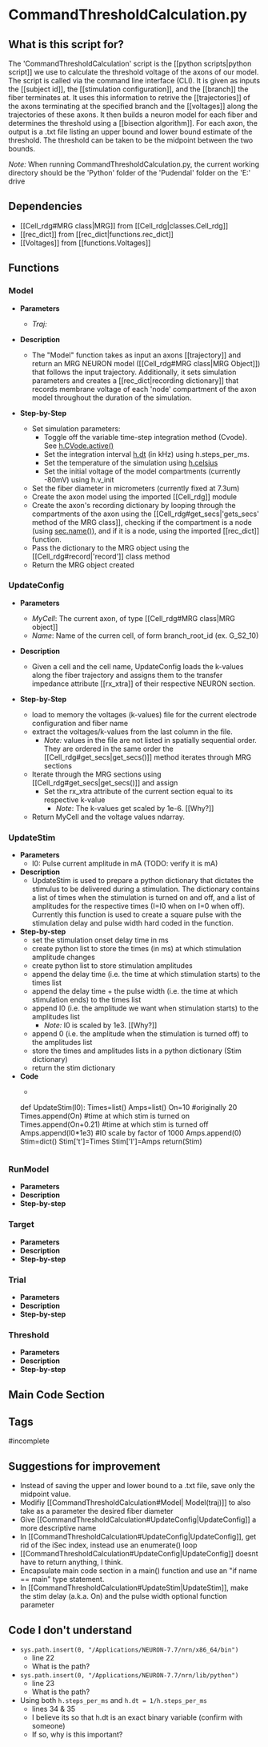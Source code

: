 # CommandThresholdCalculation.py
## What is this script for?
The 'CommandThresholdCalculation' script is the [[python scripts|python script]] we use to calculate the threshold voltage of the axons of our model. The script is called via the command line interface (CLI). It is given as inputs the [[subject id]],  the [[stimulation configuration]], and the [[branch]] the fiber terminates at. It uses this information to retrive the [[trajectories]] of the axons terminating at the specified branch and the [[voltages]] along the trajectories of these axons. It then builds a neuron model for each fiber and determines the threshold using a [[bisection algorithm]]. For each axon, the output is a .txt file listing an upper bound and lower bound estimate of the threshold. The threshold can be taken to be the midpoint between the two bounds.

*Note:* When running CommandThresholdCalculation.py, the current working directory should be the 'Python' folder of the 'Pudendal' folder on the 'E:' drive

## Dependencies
- [[Cell_rdg#MRG class|MRG]] from [[Cell_rdg|classes.Cell_rdg]] 
- [[rec_dict]] from [[rec_dict|functions.rec_dict]]
- [[Voltages]] from [[functions.Voltages]] 

## Functions
### Model
-  **Parameters**
	- *Traj:* 
- **Description**
	- The "Model" function takes as input an axons [[trajectory]] and return an MRG NEURON model ([[Cell_rdg#MRG class|MRG Object]]) that follows the input trajectory. Additionally, it sets simulation parameters and creates a [[rec_dict|recording dictionary]] that records membrane voltage of each 'node' compartment of the axon model throughout the duration of the simulation.

- **Step-by-Step**
	- Set simulation parameters:
		- Toggle off the variable time-step integration method (Cvode). See [h.CVode.active()](https://www.neuron.yale.edu/neuron/static/py_doc/simctrl/cvode.html#CVode.active)
		- Set the integration interval [h.dt](https://www.neuron.yale.edu/neuron/static/py_doc/simctrl/programmatic.html?highlight=dt#dt) (in kHz) using h.steps_per_ms. 
		- Set the temperature of the simulation using [h.celsius](https://www.neuron.yale.edu/neuron/static/py_doc/simctrl/programmatic.html?highlight=celsius#celsius)
		- Set the initial voltage of the model compartments  (currently -80mV) using h.v_init
	- Set the fiber diameter in micrometers (currently fixed at 7.3um)
	- Create the axon model using the imported [[Cell_rdg]] module
	- Create the axon's recording dictionary by looping through the compartments of the axon using the [[Cell_rdg#get_secs|'gets_secs' method of the MRG class]], checking if the compartment is a node (using [sec.name()](https://www.neuron.yale.edu/neuron/static/py_doc/modelspec/programmatic/topology.html?highlight=name#Section.name)), and if it is a node, using the imported [[rec_dict]] function.
	- Pass the dictionary to the MRG object using the [[Cell_rdg#record|'record']] class method
	- Return the MRG object created

### UpdateConfig
- **Parameters**
	- *MyCell*: The current axon, of type [[Cell_rdg#MRG class|MRG object]] 
	-  *Name*: Name of the curren cell, of form branch_root_id (ex. G_S2_10)
- **Description**
	- Given a cell and the cell name, UpdateConfig loads the k-values along the fiber trajectory and assigns them to the transfer impedance attribute [[rx_xtra]] of their respective NEURON section. 

- **Step-by-Step**
	- load to memory the voltages (k-values) file for the current electrode configuration and fiber name
	- extract the voltages/k-values from the last column in the file. 
		- _Note:_ values in the file are not listed in spatially sequential order. They are ordered in the same order the [[Cell_rdg#get_secs|get_secs()]] method iterates through MRG sections
	- Iterate through the MRG sections using [[Cell_rdg#get_secs|get_secs()]] and assign 
		- Set the rx_xtra attribute of the current section equal to its respective k-value
			- _Note_: The k-values get scaled by 1e-6. [[Why?]]
	- Return MyCell and the voltage values ndarray.


### UpdateStim 
- **Parameters**
	- I0: Pulse current amplitude in mA (TODO: verify it is mA)
- **Description**
	- UpdateStim is used to prepare a python dictionary that dictates the stimulus to be delivered during a stimulation. The dictionary contains a list of times when the stimulation is turned on and off, and a list of amplitudes for the respective times (I=I0 when on I=0 when off). Currently this function is used to create a square pulse with the stimulation delay and pulse width hard coded in the function.
- **Step-by-step**
	- set the stimulation onset delay time in ms
	- create python list to store the times (in ms) at which stimulation amplitude changes 
	- create python list to store stimulation amplitudes
	- append the delay time (i.e. the time at which stimulation starts) to the times list
	- append the delay time + the pulse width (i.e. the time at which stimulation ends) to the times list
	- append I0 (i.e. the amplitude we want when stimulation starts) to the amplitudes list
		- _Note:_ I0 is scaled by 1e3. [[Why?]]
	- append 0 (i.e. the amplitude when the stimulation is turned off) to the amplitudes list
	- store the times and amplitudes lists in a python dictionary (Stim dictionary)
	- return the stim dictionary
- **Code**
	- ```py
	def UpdateStim(I0):
	    Times=list()
	    Amps=list()
	    On=10 #originally 20
	    Times.append(On)    #time at which stim is turned on
	    Times.append(On+0.21)   #time at which stim is turned off
	    Amps.append(I0*1e3) #I0 scale by factor of 1000
	    Amps.append(0)
	    Stim=dict()
	    Stim['t']=Times
	    Stim['I']=Amps
	    return(Stim)
	``` 
	````

### RunModel
- **Parameters**
- **Description**
- **Step-by-step**

### Target
- **Parameters**
- **Description**
- **Step-by-step**

### Trial
- **Parameters**
- **Description**
- **Step-by-step**

### Threshold
- **Parameters**
- **Description**
- **Step-by-step**

## Main Code Section


## Tags
#incomplete 

## Suggestions for improvement
- Instead of saving the upper and lower bound to a .txt file, save only the midpoint value.
- Modifiy [[CommandThresholdCalculation#Model| Model(traj)]] to also take as a parameter the desired fiber diameter
- Give [[CommandThresholdCalculation#UpdateConfig|UpdateConfig]] a more descriptive name
- In [[CommandThresholdCalculation#UpdateConfig|UpdateConfig]], get rid of the iSec index, instead use an enumerate() loop
- [[CommandThresholdCalculation#UpdateConfig|UpdateConfig]] doesnt have to return anything, I think.
- Encapsulate main code section in a main() function and use an "if name == main" type statement.
- In [[CommandThresholdCalculation#UpdateStim|UpdateStim]], make the stim delay (a.k.a. On) and the pulse width optional function parameter

## Code I don't understand
- ```sys.path.insert(0, "/Applications/NEURON-7.7/nrn/x86_64/bin")```
	- line 22
	- What is the path?
- ```sys.path.insert(0, "/Applications/NEURON-7.7/nrn/lib/python")```
	- line 23
	- What is the path?
- Using both ```h.steps_per_ms``` and ``h.dt = 1/h.steps_per_ms``
	- lines 34 & 35
	- I believe its so that h.dt is an exact binary variable (confirm with someone) 
	- If so, why is this important?
